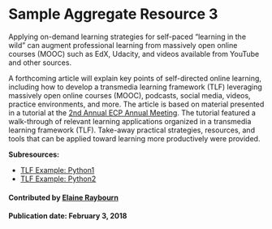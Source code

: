 # Sample Aggregate Resource 3

Applying on-demand learning strategies for self-paced “learning in the wild” can augment professional learning from massively open online courses (MOOC) such as EdX, Udacity, and videos available from YouTube and other sources. 

A forthcoming article will explain key points of self-directed online learning, including how to develop a transmedia learning framework (TLF) leveraging massively open online courses (MOOC), podcasts, social media, videos, practice environments, and more. The article is based on material presented in a tutorial at the [2nd Annual ECP Annual Meeting](https://www.ecpannualmeeting.com).  The tutorial featured a walk-through of relevant learning applications organized in a transmedia learning framework (TLF). Take-away practical strategies, resources, and tools that can be applied toward learning more productively were provided.

**Subresources:**
- [TLF Example: Python1](OnlineLearningTLF.Python.md)
- [TLF Example: Python2](OnlineLearningTLF.Python.md)

#### Contributed by [Elaine Raybourn](https://github.com/elaineraybourn "Elaine Raybourn")

#### Publication date: February 3, 2018

<!---
Publish: yes
Categories: development
Topics: [import from subresources]
Tags: [import from subresources]
Level: 2
Prerequisites: [import from subresources]
Aggregate: base
--->
